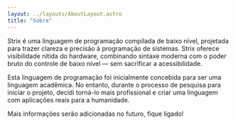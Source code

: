 ```yaml
---
layout: ../layouts/AboutLayout.astro
title: "Sobre"
---
```


Strix é uma linguagem de programação compilada de baixo nível, projetada para trazer clareza e
precisão à programação de sistemas. Strix oferece visibilidade nítida do hardware,
combinando sintaxe moderna com o poder bruto do controle de baixo nível — sem sacrificar
a acessibilidade.

Esta linguagem de programação foi inicialmente concebida para ser uma linguagem acadêmica.
No entanto, durante o processo de pesquisa para iniciar o projeto, decidi torná-lo
mais profissional e criar uma linguagem com aplicações reais para
a humanidade.

Mais informações serão adicionadas no futuro, fique ligado!   